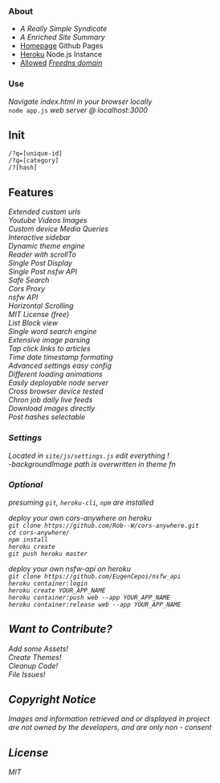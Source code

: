 ### About

  - <em>A Really Simple Syndicate</em>
  - <em>A Enriched Site Summary</em>
  - [Homepage](https://acktic.github.io "Homepage") Github Pages
  - [Heroku](https://acktic.herokuapp.com "Heroku") Node.js Instance
  - [Allowed](http://ack.allowed.org "Allowed") <em>[Freedns domain](https://freedns.afraid.org/)</em>

### Use

  <em>Navigate index.html in your browser locally</em><br>
  `node app.js` <em>web server @ localhost:3000</em>

## Init

  `/?q=[unique-id]`<br>
  `/?q=[category]`<br>
  `/?[hash]`<br>

## Features

  <em>Extended custom urls</em><br>
  <em>Youtube Videos Images</em><br>
  <em>Custom device Media Queries</em><br>
  <em>Interactive sidebar</em><br>
  <em>Dynamic theme engine</em><br>
  <em>Reader with scrollTo</em><br>
  <em>Single Post Display<em><br>
  <em>Single Post nsfw API<em></br>
  <em>Safe Search</em><br>
  <em>Cors Proxy</em><br>
  <em>nsfw API</em><br>
  <em>Horizontal Scrolling</em><br>
  <em>MIT License (free)</em><br>
  <em>List Block view</em><br>
  <em>Single word search engine</em><br>
  <em>Extensive image parsing</em><br>
  <em>Tap click links to articles</em><br>
  <em>Time date timestamp formating</em><br>
  <em>Advanced settings easy config</em><br>
  <em>Different loading animations</em><br>
  <em>Easily deployable node server</em><br>
  <em>Cross browser device tested</em><br>
  <em>Chron job daily live feeds</em><br>
  <em>Download images directly</em><br>
  <em>Post hashes selectable</em><br>

### Settings

<em>Located in</em> `site/js/settings.js` <em> edit everything !</em><br>
-<em>backgroundImage path is overwritten in theme fn</em>

### Optional

<em>presuming `git`, `heroku-cli`, `npm` are installed

<em>deploy your own cors-anywhere on heroku</em><br>
`git clone https://github.com/Rob--W/cors-anywhere.git`<br>
`cd cors-anywhere/`<br>
`npm install`<br>
`heroku create`<br>
`git push heroku master`<br>

<em>deploy your own nsfw-api on heroku</em><br>
`git clone https://github.com/EugenCepoi/nsfw_api`<br>
`heroku container:login`<br>
`heroku create YOUR_APP_NAME`<br>
`heroku container:push web --app YOUR_APP_NAME`<br>
`heroku container:release web --app YOUR_APP_NAME`<br>

Want to Contribute?
----

Add some Assets!<br>
Create Themes!<br>
Cleanup Code!<br>
File Issues!<br>

Copyright Notice
----

<em>Images and information retrieved and or displayed in project<br> are not owned by the developers, and are only non - consent</em>

License
----

MIT
